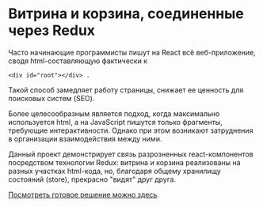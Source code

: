 # Витрина и корзина, соединенные через Redux

Часто начинающие программисты пишут на React всё веб-приложение, <br>
сводя html-составляющую фактически к 

```
<div id="root"></div> .
```

Такой способ замедляет работу страницы, снижает ее ценность для поисковых систем (SEO). 

Более целесообразным является подход,
когда максимально используется html, а на JavaScript пишутся только фрагменты, требующие интерактивности. Однако при этом 
возникают затруднения в организации взаимодействия между ними.

Данный проект демонстрирует связь разрозненных react-компонентов посредством технологии Redux: витрина и корзина
реализованы на разных участках html-кода, но, благодаря общему хранилищу состояний (store), прекрасно "видят" друг друга. 

[Посмотреть готовое решение можно здесь](https://yababay.github.io/gribochki/).
